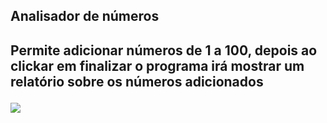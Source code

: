 <h2>Analisador de números<h2>
<p>Permite adicionar números de 1 a 100, depois ao clickar em finalizar o programa irá mostrar um relatório sobre os números adicionados<p>

<img src="https://raw.githubusercontent.com/Franciney-Andrews/Analisador-de-Numeros/main/analisa.png" />

